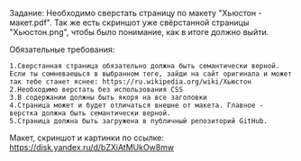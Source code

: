 Задание:
Необходимо сверстать страницу по макету "Хьюстон - макет.pdf". Так же есть скриншот уже свёрстанной страницы "Хьюстон.png", чтобы было понимание, как в итоге должно выйти.

Обязательные требования:

    1.Сверстанная страница обязательно должна быть семантически верной. Если ты сомневаешься в выбранном теге, зайди на сайт оригинала и может так тебе станет яснее: https://ru.wikipedia.org/wiki/Хьюстон
    2.Необходимо верстать без использования CSS
    3.В содержании должны быть якоря на все заголовки
    4.Страница может и будет отличаться внешне от макета. Главное - верстка должна быть семантически верной.
    5.Страница должна быть загружена в публичный репозиторий GitHub. 
    
  Макет, скриншот и картинки по ссылке: https://disk.yandex.ru/d/bZXiAtMUkOw8mw
